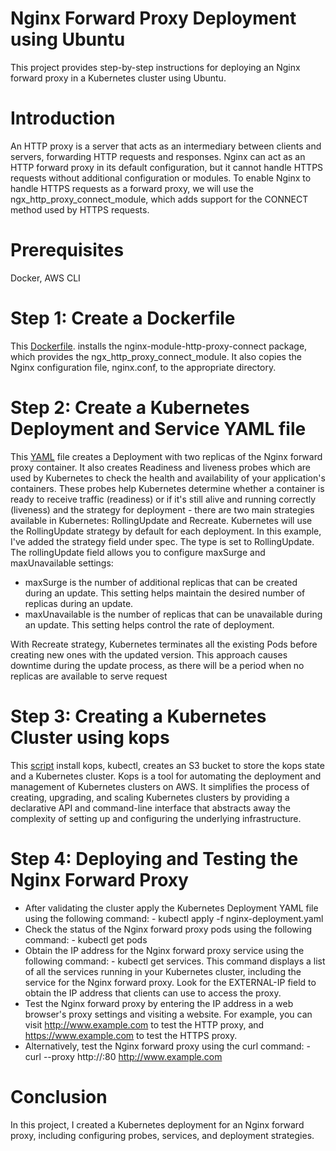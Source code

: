 # Nginx Forward Proxy Deployment using Ubuntu
This project provides step-by-step instructions for deploying an Nginx forward proxy in a Kubernetes cluster using Ubuntu.

# Introduction
An HTTP proxy is a server that acts as an intermediary between clients and servers, forwarding HTTP requests and responses. Nginx can act as an HTTP forward proxy in its default configuration, but it cannot handle HTTPS requests without additional configuration or modules. To enable Nginx to handle HTTPS requests as a forward proxy, we will use the ngx_http_proxy_connect_module, which adds support for the CONNECT method used by HTTPS requests.

# Prerequisites
Docker, AWS CLI

# Step 1: Create a Dockerfile
This [Dockerfile](./Dockerfile). installs the nginx-module-http-proxy-connect package, which provides the ngx_http_proxy_connect_module. It also copies the Nginx configuration file, nginx.conf, to the appropriate directory.

# Step 2: Create a Kubernetes Deployment and Service YAML file
This [YAML](./kubernetes) file creates a Deployment with two replicas of the Nginx forward proxy container. It also creates Readiness and liveness probes which are used by Kubernetes to check the health and availability of your application's containers. These probes help Kubernetes determine whether a container is ready to receive traffic (readiness) or if it's still alive and running correctly (liveness) and the strategy for deployment - there are two main strategies available in Kubernetes: RollingUpdate and Recreate. Kubernetes will use the RollingUpdate strategy by default for each deployment. In this example, I've added the strategy field under spec. The type is set to RollingUpdate. The rollingUpdate field allows you to configure maxSurge and maxUnavailable settings:
- maxSurge is the number of additional replicas that can be created during an update. This setting helps maintain the desired number of replicas during an update.
- maxUnavailable is the number of replicas that can be unavailable during an update. This setting helps control the rate of deployment.

With Recreate strategy, Kubernetes terminates all the existing Pods before creating new ones with the updated version. This approach causes downtime during the update process, as there will be a period when no replicas are available to serve request

# Step 3: Creating a Kubernetes Cluster using kops
This [script](./kops) install kops, kubectl, creates an S3 bucket to store the kops state and a Kubernetes cluster.
Kops is a tool for automating the deployment and management of Kubernetes clusters on AWS. It simplifies the process of creating, upgrading, and scaling Kubernetes clusters by providing a declarative API and command-line interface that abstracts away the complexity of setting up and configuring the underlying infrastructure.

# Step 4: Deploying and Testing the Nginx Forward Proxy
- After validating the cluster apply the Kubernetes Deployment YAML file using the following command: - kubectl apply -f nginx-deployment.yaml
- Check the status of the Nginx forward proxy pods using the following command: - kubectl get pods
- Obtain the IP address for the Nginx forward proxy service using the following command: - kubectl get services. This command displays a list of all the services running in your Kubernetes cluster, including the service for the Nginx forward proxy. Look for the EXTERNAL-IP field to obtain the IP address that clients can use to access the proxy.
- Test the Nginx forward proxy by entering the IP address in a web browser's proxy settings and visiting a website. For example, you can visit http://www.example.com to test the HTTP proxy, and https://www.example.com to test the HTTPS proxy.
- Alternatively, test the Nginx forward proxy using the curl command: - curl --proxy http://<proxy-ip>:80 http://www.example.com

# Conclusion
In this project, I created a Kubernetes deployment for an Nginx forward proxy, including configuring probes, services, and deployment strategies.
